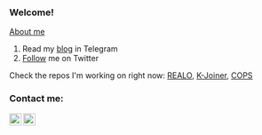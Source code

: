 ### Welcome!

[About me](https://h1alexbel.github.io/about.html)

 1. Read my [blog](https://t.me/h1alexbelnews) in Telegram
 2. [Follow](https://twitter.com/intent/follow?screen_name=h1alexbel) me on Twitter

Check the repos I'm working on right now:
[REALO](https://github.com/h1alexbel/realo),
[K-Joiner](https://github.com/h1alexbel/k-joiner),
 [COPS](https://github.com/copy-stat/cops)

### Contact me:


[<img align="left" alt="yegor256 | Gmail" width="22px" src="https://cdn.jsdelivr.net/npm/simple-icons@v3/icons/gmail.svg" />](mailto:abialiauski.dev@gmail.com)
[<img align="left" alt="h1alexbel | LinkedIn" width="22px" src="https://cdn.jsdelivr.net/npm/simple-icons@v3/icons/linkedin.svg" />](https://www.linkedin.com/in/h1alexbel)
<br/>
